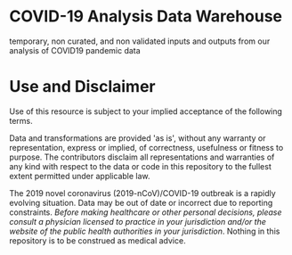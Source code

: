 # COVID-19 Analysis Data Warehouse
temporary, non curated, and non validated inputs and outputs from our analysis of COVID19 pandemic data

# Use and Disclaimer
Use of this resource is subject to your implied acceptance of the following terms.

Data and transformations are provided 'as is', without any warranty or representation, express or implied, of correctness, usefulness or fitness to purpose. The contributors disclaim all representations and warranties of any kind with respect to the data or code in this repository to the fullest extent permitted under applicable law.

The 2019 novel coronavirus (2019-nCoV)/COVID-19 outbreak is a rapidly evolving situation. Data may be out of date or incorrect due to reporting constraints. *Before making healthcare or other personal decisions, please consult a physician licensed to practice in your jurisdiction and/or the website of the public health authorities in your jurisdiction*. Nothing in this repository is to be construed as medical advice.
